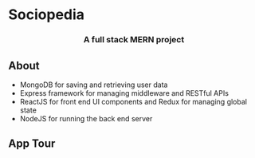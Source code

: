 <h1>Sociopedia</h1>
<h3 align="center">A full stack MERN project</h3>


## About
- MongoDB for saving and retrieving user data
- Express framework for managing middleware and RESTful APIs
- ReactJS for front end UI components and Redux for managing global state
- NodeJS for running the back end server

## App Tour
